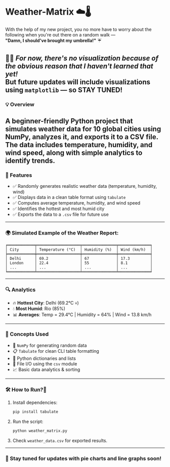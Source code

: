 # Weather-Matrix ☁️🌡️

With the help of my new project, you no more have to worry about the following when you're out there on a random walk —  
**"Damn, I should've brought my umbrella!"** ☔

😶‍🌫️ *For now, there's no visualization because of the obvious reason that I haven't learned that yet!*  
But **future updates will include visualizations using `matplotlib`** — so **STAY TUNED!**
------------
### 💡 Overview
A beginner-friendly Python project that simulates weather data for 10 global cities using NumPy, analyzes it, and exports it to a CSV file.  
The data includes temperature, humidity, and wind speed, along with simple analytics to identify trends.
-------
### 📌 Features

- ✅ Randomly generates realistic weather data (temperature, humidity, wind)
- ✅ Displays data in a clean table format using `tabulate`
- ✅ Computes average temperature, humidity, and wind speed
- ✅ Identifies the hottest and most humid city
- ✅ Exports the data to a `.csv` file for future use
------
### 🌍 Simulated Example of the Weather Report:

```
╒════════════╤═══════════════════╤═══════════════╤══════════════╕
│ City       │ Temperature (°C)  │ Humidity (%)  │ Wind (km/h)  │
╞════════════╪═══════════════════╪═══════════════╪══════════════╡
│ Delhi      │ 69.2              │ 67            │ 17.3         │
│ London     │ 22.4              │ 55            │ 8.1          │
│ ...        │ ...               │ ...           │ ...          │
╘════════════╧═══════════════════╧═══════════════╧══════════════╛
```
------
### 🔍 Analytics

- 🔥 **Hottest City**: Delhi (69.2°C 💀)  
- 💧 **Most Humid**: Rio (85%)  
- 📊 **Averages**: Temp = 29.4°C | Humidity = 64% | Wind = 13.8 km/h
-------
### 🧠 Concepts Used

- 🧮 `NumPy` for generating random data  
- 📋 `Tabulate` for clean CLI table formatting  
- 🧱 Python dictionaries and lists  
- 📁 File I/O using the `csv` module  
- 📈 Basic data analytics & sorting
-------
### 🛠️ How to Run?🤔

1. Install dependencies:
   ```bash
   pip install tabulate
   ```

2. Run the script:
   ```bash
   python weather_matrix.py
   ```
3. Check `weather_data.csv` for exported results.

---

### 🔗 Stay tuned for updates with pie charts and line graphs soon!
